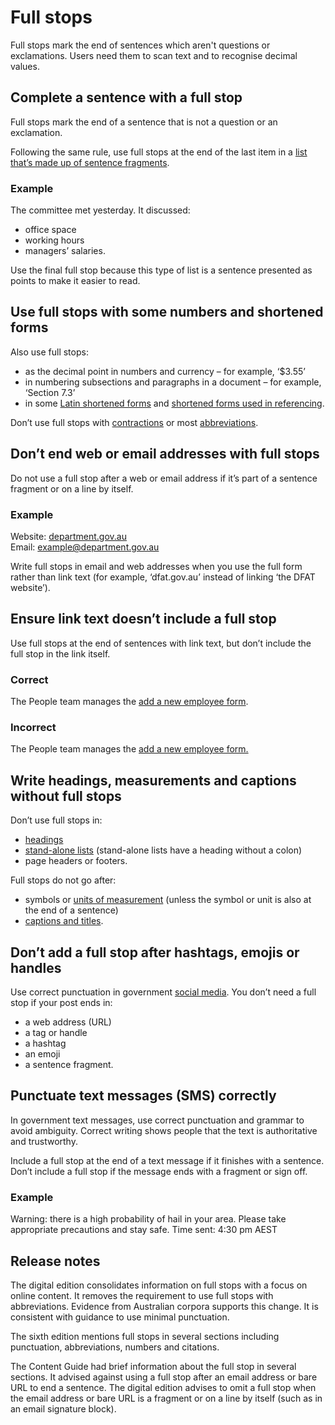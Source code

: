 Full stops
==========

Full stops mark the end of sentences which aren't questions or exclamations. Users need them to scan text and to recognise decimal values.

Complete a sentence with a full stop
------------------------------------

Full stops mark the end of a sentence that is not a question or an exclamation. 

Following the same rule, use full stops at the end of the last item in a [list that’s made up of sentence fragments](/node/56#lists_can_be_fragments_whole_sentences_and_standalone_items).

### Example

The committee met yesterday. It discussed:

*   office space
*   working hours
*   managers’ salaries.

Use the final full stop because this type of list is a sentence presented as points to make it easier to read.  

Use full stops with some numbers and shortened forms
----------------------------------------------------

Also use full stops:

*   as the decimal point in numbers and currency – for example, ‘$3.55’
*   in numbering subsections and paragraphs in a document – for example, ‘Section 7.3’
*   in some [Latin shortened forms](/node/91) and [shortened forms used in referencing](/node/92).

Don’t use full stops with [contractions](/node/191) or most [abbreviations](/node/184).

Don’t end web or email addresses with full stops
------------------------------------------------

Do not use a full stop after a web or email address if it’s part of a sentence fragment or on a line by itself.

### Example

Website: [department.gov.au](#)  
Email: [example@department.gov.au](#)

Write full stops in email and web addresses when you use the full form rather than link text (for example, ‘dfat.gov.au’ instead of linking ‘the DFAT website’).

Ensure link text doesn’t include a full stop
--------------------------------------------

Use full stops at the end of sentences with link text, but don’t include the full stop in the link itself.

### Correct

The People team manages the [add a new employee form](#).

### Incorrect

The People team manages the [add a new employee form.](#)

Write headings, measurements and captions without full stops
------------------------------------------------------------

Don’t use full stops in:

*   [headings](/node/51)
*   [stand-alone lists](/node/56#lists_can_be_fragments_whole_sentences_and_standalone_items) (stand-alone lists have a heading without a colon)
*   page headers or footers.

Full stops do not go after:

*   symbols or [units of measurement](/node/147) (unless the symbol or unit is also at the end of a sentence)
*   [captions and titles](/node/49).

Don’t add a full stop after hashtags, emojis or handles
-------------------------------------------------------

Use correct punctuation in government [social media](/node/43). You don’t need a full stop if your post ends in:

*   a web address (URL)
*   a tag or handle
*   a hashtag
*   an emoji
*   a sentence fragment.

Punctuate text messages (SMS) correctly
---------------------------------------

In government text messages, use correct punctuation and grammar to avoid ambiguity. Correct writing shows people that the text is authoritative and trustworthy.

Include a full stop at the end of a text message if it finishes with a sentence. Don’t include a full stop if the message ends with a fragment or sign off.

### Example

Warning: there is a high probability of hail in your area. Please take appropriate precautions and stay safe. Time sent: 4:30 pm AEST

Release notes
-------------

The digital edition consolidates information on full stops with a focus on online content. It removes the requirement to use full stops with abbreviations. Evidence from Australian corpora supports this change. It is consistent with guidance to use minimal punctuation.

The sixth edition mentions full stops in several sections including punctuation, abbreviations, numbers and citations.

The Content Guide had brief information about the full stop in several sections. It advised against using a full stop after an email address or bare URL to end a sentence. The digital edition advises to omit a full stop when the email address or bare URL is a fragment or on a line by itself (such as in an email signature block).